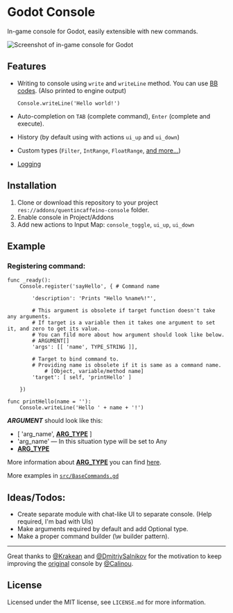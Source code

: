 

Godot Console
============

In-game console for Godot, easily extensible with new commands.

![Screenshot of in-game console for Godot](https://github.com/QuentinCaffeino/godot-console/blob/dev/screenshot.png)

## Features

- Writing to console using `write` and `writeLine` method. You can use [BB codes](https://godot.readthedocs.io/en/latest/learning/features/gui/bbcode_in_richtextlabel.html?highlight=richtextlabel#reference). (Also printed to engine output)

	`Console.writeLine('Hello world!')`

- Auto-completion on `TAB` (complete command), `Enter` (complete and execute).
- History (by default using with actions `ui_up` and `ui_down`)
- Custom types (`Filter`, `IntRange`, `FloatRange`, [and more...](https://github.com/QuentinCaffeino/godot-console/blob/dev/docs/Types/Types.md))
- [Logging](https://github.com/QuentinCaffeino/godot-console/tree/master/docs/Log.md)

## Installation

1. Clone or download this repository to your project `res://addons/quentincaffeino-console` folder.
2. Enable console in Project/Addons
3. Add new actions to Input Map: `console_toggle`, `ui_up`, `ui_down`

## Example

### Registering command:

```gdscript
func _ready():
	Console.register('sayHello', { # Command name

		'description': 'Prints "Hello %name%!"',

		# This argument is obsolete if target function doesn't take any arguments.
		# If target is a variable then it takes one argument to set it, and zero to get its value.
		# You can fild more about how argument should look like below.
		# ARGUMENT[]
		'args': [[ 'name', TYPE_STRING ]],

		# Target to bind command to.
		# Providing name is obsolete if it is same as a command name.
			# [Object, variable/method name]
		'target': [ self, 'printHello' ]

	})

func printHello(name = ''):
	Console.writeLine('Hello ' + name + '!')
```

***ARGUMENT*** should look like this:
- [ 'arg_name', [**ARG_TYPE**](https://github.com/QuentinCaffeino/godot-console/blob/dev/docs/Types/Types.md) ]
- 'arg_name' — In this situation type will be set to Any
- [**ARG_TYPE**](https://github.com/QuentinCaffeino/godot-console/blob/dev/docs/Types/Types.md)

More information about [**ARG_TYPE**](https://github.com/QuentinCaffeino/godot-console/blob/dev/docs/Types/Types.md) you can find [here](https://github.com/QuentinCaffeino/godot-console/blob/dev/docs/Types/Types.md).

More examples in [`src/BaseCommands.gd`](https://github.com/QuentinCaffeino/godot-console/blob/dev/src/BaseCommands.gd)

## Ideas/Todos:

- Create separate module with chat-like UI to separate console. (Help required, I'm bad with UIs)
- Make arguments required by default and add Optional type.
- Make a proper command builder (\w builder pattern).

----------

Great thanks to [@Krakean](https://github.com/Krakean) and [@DmitriySalnikov](https://github.com/DmitriySalnikov) for the motivation to keep improving the [original](https://github.com/Calinou/godot-console) console by [@Calinou](https://github.com/Calinou).

## License

Licensed under the MIT license, see `LICENSE.md` for more information.
